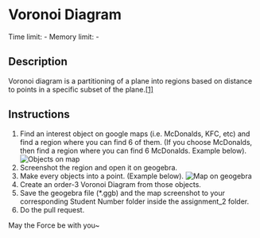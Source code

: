 # Voronoi Diagram
Time limit: -
Memory limit: -

## Description
Voronoi diagram is a partitioning of a plane into regions based on distance to points in a specific subset of the plane.[[1]](https://en.wikipedia.org/wiki/Voronoi_diagram)

## Instructions
1. Find an interest object on google maps (i.e. McDonalds, KFC, etc) and find a region where you can find 6 of them. (If you choose McDonalds, then find a region where you can find 6 McDonalds. Example below).
![Objects on map](https://github.com/basisdatalab/research_group/tree/master/assignment/assignment_2/objects_on_map.png "Objects on map")
2. Screenshot the region and open it on geogebra.
3. Make every objects into a point. (Example below).
![Map on geogebra](https://github.com/basisdatalab/research_group/tree/master/assignment/assignment_2/map_on_geogebra.png "Map on geogebra")
4. Create an order-3 Voronoi Diagram from those objects.
5. Save the geogebra file (*.ggb) and the map screenshot to your corresponding Student Number folder inside the assignment_2 folder.
6. Do the pull request.

May the Force be with you~